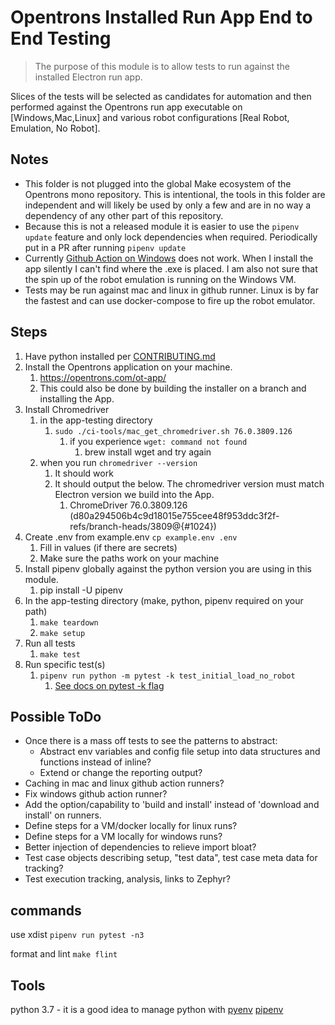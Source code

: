 # Opentrons Installed Run App End to End Testing

> The purpose of this module is to allow tests to run against the installed Electron run app.

Slices of the tests will be selected as candidates for automation and then performed against the Opentrons run app executable on [Windows,Mac,Linux] and various robot configurations [Real Robot, Emulation, No Robot].

## Notes
- This folder is not plugged into the global Make ecosystem of the Opentrons mono repository.  This is intentional, the tools in this folder are independent and will likely be used by only a few and are in no way a dependency of any other part of this repository.
- Because this is not a released module it is easier to use the `pipenv update` feature and only lock dependencies when required.  Periodically put in a PR after running `pipenv update`
- Currently [Github Action on Windows](../.github/workflows/app-installed-test-windows.yaml) does not work.  When I install the app silently I can't find where the .exe is placed.  I am also not sure that the spin up of the robot emulation is running on the Windows VM.
- Tests may be run against mac and linux in github runner.  Linux is by far the fastest and can use docker-compose to fire up the robot emulator.


## Steps

1. Have python installed per [CONTRIBUTING.md](../CONTRIBUTING.md)
2. Install the Opentrons application on your machine.
   1. https://opentrons.com/ot-app/
   2. This could also be done by building the installer on a branch and installing the App.
3. Install Chromedriver
   1. in the app-testing directory
      1. `sudo ./ci-tools/mac_get_chromedriver.sh 76.0.3809.126`
         1. if you experience `wget: command not found`
            1. brew install wget and try again
   2. when you run `chromedriver --version`
         1. It should work
         2. It should output the below.  The chromedriver version must match Electron version we build into the App.
            1. ChromeDriver 76.0.3809.126 (d80a294506b4c9d18015e755cee48f953ddc3f2f-refs/branch-heads/3809@{#1024})
4. Create .env from example.env `cp example.env .env`
   1. Fill in values (if there are secrets)
   2. Make sure the paths work on your machine
5. Install pipenv globally against the python version you are using in this module.
   1. pip install -U pipenv
6. In the app-testing directory (make, python, pipenv required on your path)
   1. `make teardown`
   2. `make setup`
7. Run all tests
   1. `make test`
8. Run specific test(s)
   1. `pipenv run python -m pytest -k test_initial_load_no_robot`
      1. [See docs on pytest -k flag](https://docs.pytest.org/en/6.2.x/usage.html#specifying-tests-selecting-tests)

## Possible ToDo

- Once there is a mass off tests to see the patterns to abstract:
  - Abstract env variables and config file setup into data structures and functions instead of inline?
  - Extend or change the reporting output?
- Caching in mac and linux github action runners?
- Fix windows github action runner?
- Add the option/capability to 'build and install' instead of 'download and install' on runners.
- Define steps for a VM/docker locally for linux runs?
- Define steps for a VM locally for windows runs?
- Better injection of dependencies to relieve import bloat?
- Test case objects describing setup, "test data", test case meta data for tracking?
- Test execution tracking, analysis, links to Zephyr?

## commands

use xdist
`pipenv run pytest -n3`

format and lint
`make flint`

## Tools

python 3.7 - it is a good idea to manage python with [pyenv](https://realpython.com/intro-to-pyenv)
[pipenv](https://pipenv.pypa.io/en/latest/)
